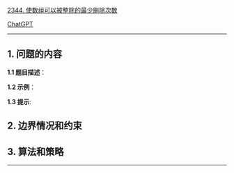 [2344. 使数组可以被整除的最少删除次数](https://leetcode.cn/problems/minimum-deletions-to-make-array-divisible)

[ChatGPT](chat.openai.com)

---

## 1. 问题的内容
**1.1 题目描述**：

**1.2 示例**：

**1.3 提示**:

## 2. 边界情况和约束


## 3. 算法和策略

---

